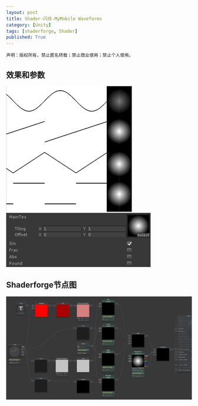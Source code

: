 ```yaml
---
layout: post
title: Shader-闪烁-MyMobile Waveforms
category: [Unity]
tags: [shaderforge, Shader]
published: True
---
```



`声明：版权所有，禁止匿名转载；禁止商业使用；禁止个人使用。`


## 效果和参数 ##
<left>
	<img src="/public/img/Shader-闪烁/1.gif">
	<img src="/public/img/Shader-闪烁/2.png">
	</left>


## Shaderforge节点图 ##
<left>
	<img src="/public/img/Shader-闪烁/节点图.png">
	</left>
